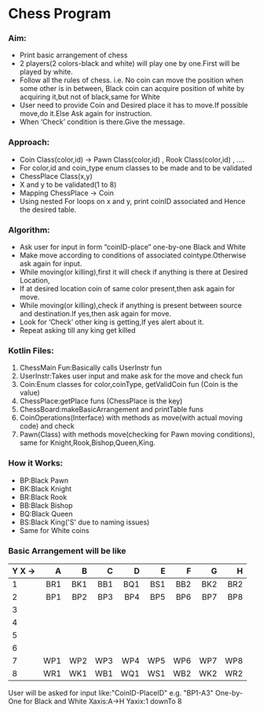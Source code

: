 # Chess Program

### Aim:
- Print basic arrangement of chess
- 2 players(2 colors-black and white) will play one by one.First will be played by white.
- Follow all the rules of chess.
i.e. No coin can move the position when some other is in between,
    Black coin can acquire position of white by acquiring it,but not of black,same for White
- User need to provide Coin and Desired place it has to move.If possible move,do it.Else
Ask again for instruction.
- When ‘Check’ condition is there.Give the message.

### Approach:
- Coin Class(color,id) → Pawn Class(color,id) , Rook Class(color,id) , ….
- For color,id and coin_type enum classes to be made and to be validated
- ChessPlace Class(x,y)
- X and y to be validated(1 to 8)
- Mapping ChessPlace → Coin
- Using nested For loops on x and y, print coinID associated and Hence the desired table.

### Algorithm:
- Ask user for input in form “coinID-place” one-by-one Black and White
- Make move according to conditions of associated cointype.Otherwise ask again for input.
- While moving(or killing),first it will check if anything is there at Desired Location,
- If at desired location coin of same color present,then ask again for move.
- While moving(or killing),check if anything is present between source and destination.If yes,then ask again for move.
- Look for ‘Check’ other king is getting,If yes alert about it.
- Repeat asking till any king get killed

### Kotlin Files:
1. ChessMain Fun:Basically calls UserInstr fun
2. UserInstr:Takes user input and make ask for the move and check fun
3. Coin:Enum classes for color,coinType, getValidCoin fun    (Coin is the value)
4. ChessPlace:getPlace funs  (ChessPlace is the key)
5. ChessBoard:makeBasicArrangement and  printTable funs
6. CoinOperations(Interface) with methods as move(with actual moving code) and check
7. Pawn(Class) with methods move(checking for Pawn moving conditions), same for Knight,Rook,Bishop,Queen,King.

### How it Works:
- BP:Black Pawn
- BK:Black Knight
- BR:Black Rook
- BB:Black Bishop
- BQ:Black Queen
- BS:Black King('S' due to naming issues)
- Same for White coins

### Basic Arrangement will be like

|Y    X ->|   A   |   B   |   C   |   D   |   E   |   F   |   G   |   H   |
|---------|------:|------:|------:|------:|------:|------:|------:|------:|
|    1    |  BR1  |  BK1  |  BB1  |  BQ1  |  BS1  |  BB2  |  BK2  |  BR2  |
|    2    |  BP1  |  BP2  |  BP3  |  BP4  |  BP5  |  BP6  |  BP7  |  BP8  |
|    3    |       |       |       |       |       |       |       |       |
|    4    |       |       |       |       |       |       |       |       |
|    5    |       |       |       |       |       |       |       |       |
|    6    |       |       |       |       |       |       |       |       |
|    7    |  WP1  |  WP2  |  WP3  |  WP4  |  WP5  |  WP6  |  WP7  |  WP8  |
|    8    |  WR1  |  WK1  |  WB1  |  WQ1  |  WS1  |  WB2  |  WK2  |  WR2  |

User will be asked for input like:"CoinID-PlaceID"   e.g. "BP1-A3"    One-by-One for Black and White
Xaxis:A->H
Yaxix:1 downTo 8
